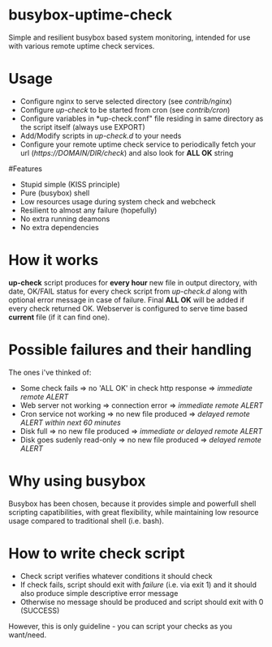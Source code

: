 # busybox-uptime-check

Simple and resilient busybox based system monitoring, intended for use with various remote uptime check services.

# Usage

 - Configure nginx to serve selected directory (see *contrib/nginx*)
 - Configure *up-check* to be started from cron (see *contrib/cron*)
 - Configure variables in *up-check.conf" file residing in same directory as the script itself (always use EXPORT)
 - Add/Modify scripts in *up-check.d* to your needs
 - Configure your remote uptime check service to periodically fetch your url (*https://DOMAIN/DIR/check*) and also look for **ALL OK** string

#Features

 - Stupid simple (KISS principle)
 - Pure (busybox) shell
 - Low resources usage during system check and webcheck
 - Resilient to almost any failure (hopefully)
 - No extra running deamons
 - No extra dependencies

# How it works

**up-check** script produces for **every hour** new file in output directory, with date, OK/FAIL status for every check script from *up-check.d*
along with optional error message in case of failure. Final **ALL OK** will be added if every check returned OK.
Webserver is configured to serve time based **current** file (if it can find one).

# Possible failures and their handling

The ones i've thinked of:

 - Some check fails => no 'ALL OK' in check http response => *immediate remote ALERT*
 - Web server not working => connection error => *immediate remote ALERT*
 - Cron service not working => no new file produced => *delayed remote ALERT within next 60 minutes*
 - Disk full => no new file produced => *immediate or delayed remote ALERT*
 - Disk goes sudenly read-only => no new file produced => *delayed remote ALERT*

# Why using busybox

Busybox has been chosen, because it provides simple and powerfull shell scripting capatibilities, with great flexibility,
while maintaining low resource usage compared to traditional shell (i.e. bash).

# How to write check script

 - Check script verifies whatever conditions it should check
 - If check fails, script should exit with *failure* (i.e. via exit 1) and it should also produce simple descriptive error message
 - Otherwise no message should be produced and script should exit with 0 (SUCCESS)

However, this is only guideline - you can script your checks as you want/need.

